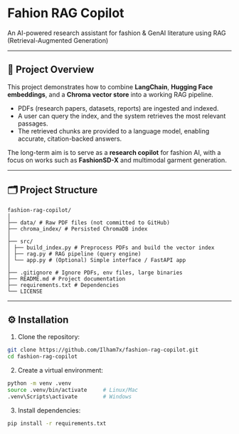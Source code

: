 # Fahion RAG Copilot
An AI-powered research assistant for fashion &amp; GenAI literature using RAG (Retrieval-Augmented Generation)

---

## 📌 Project Overview

This project demonstrates how to combine **LangChain**, **Hugging Face embeddings**, and a **Chroma vector store** into a working RAG pipeline.  
- PDFs (research papers, datasets, reports) are ingested and indexed.  
- A user can query the index, and the system retrieves the most relevant passages.  
- The retrieved chunks are provided to a language model, enabling accurate, citation-backed answers.  

The long-term aim is to serve as a **research copilot** for fashion AI, with a focus on works such as **FashionSD-X** and multimodal garment generation.

---

## 🗂 Project Structure
```
fashion-rag-copilot/
│
├── data/ # Raw PDF files (not committed to GitHub)
├── chroma_index/ # Persisted ChromaDB index
│
├── src/
│ ├── build_index.py # Preprocess PDFs and build the vector index
│ ├── rag.py # RAG pipeline (query engine)
│ └── app.py # (Optional) Simple interface / FastAPI app
│
├── .gitignore # Ignore PDFs, env files, large binaries
├── README.md # Project documentation
├── requirements.txt # Dependencies
└── LICENSE
```
---

## ⚙️ Installation

1. Clone the repository:
```bash
git clone https://github.com/Ilham7x/fashion-rag-copilot.git
cd fashion-rag-copilot
```
2. Create a virtual environment:
```bash
python -m venv .venv
source .venv/bin/activate     # Linux/Mac
.venv\Scripts\activate        # Windows
```
3. Install dependencies:
```bash
pip install -r requirements.txt
```
